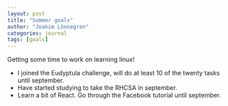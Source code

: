 ```yaml
---
layout: post
title: "Summer goals"
author: "Joakim Lönnegren"
categories: journal
tags: [goals]
---
```


Getting some time to work on learning linux!

* I joined the Eudyptula challenge, will do at least 10 of the twenty tasks until september.
* Have started studying to take the RHCSA in september. 
* Learn a bit of React. Go through the Facebook tutorial until september.
